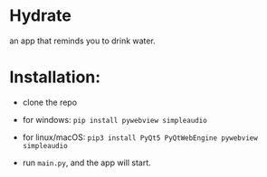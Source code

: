 # Hydrate
an app that reminds you to drink water.

# Installation:
* clone the repo

* for windows:
`pip install pywebview simpleaudio`

* for linux/macOS:
`pip3 install PyQt5 PyQtWebEngine pywebview simpleaudio`

* run `main.py`, and the app will start.
